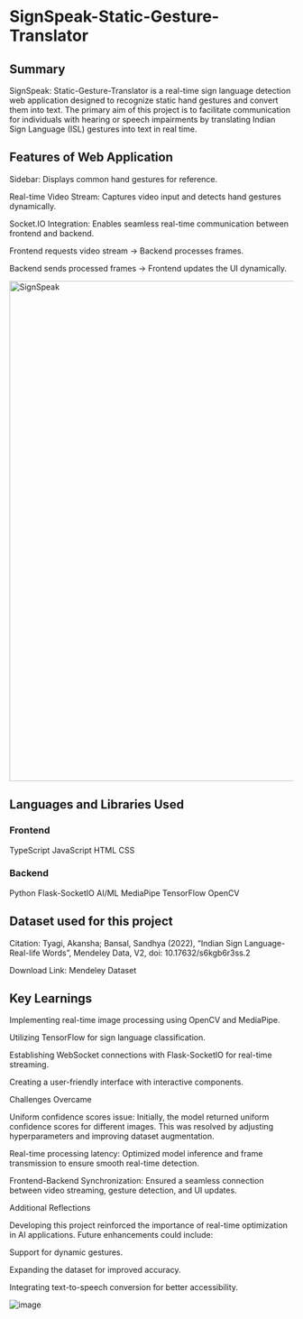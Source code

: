 # SignSpeak-Static-Gesture-Translator

## Summary

SignSpeak: Static-Gesture-Translator is a real-time sign language detection web application designed to recognize static hand gestures and convert them into text. 
The primary aim of this project is to facilitate communication for individuals with hearing or speech impairments by translating Indian Sign Language (ISL) gestures into text in real time.

## Features of Web Application

Sidebar: Displays common hand gestures for reference.

Real-time Video Stream: Captures video input and detects hand gestures dynamically.

Socket.IO Integration: Enables seamless real-time communication between frontend and backend.

Frontend requests video stream → Backend processes frames.

Backend sends processed frames → Frontend updates the UI dynamically.

<img width="887" alt="SignSpeak" src="https://github.com/user-attachments/assets/ef749e25-d59f-4e78-b772-1eb308da6919" />


## Languages and Libraries Used

### Frontend
  TypeScript
  JavaScript
  HTML
  CSS

### Backend
  Python
  Flask-SocketIO
  AI/ML
  MediaPipe
  TensorFlow
  OpenCV

## Dataset used for this project

  Citation: Tyagi, Akansha; Bansal, Sandhya (2022), “Indian Sign Language-Real-life Words”, Mendeley Data, V2, doi: 10.17632/s6kgb6r3ss.2

  Download Link: Mendeley Dataset

## Key Learnings

Implementing real-time image processing using OpenCV and MediaPipe.

Utilizing TensorFlow for sign language classification.

Establishing WebSocket connections with Flask-SocketIO for real-time streaming.

Creating a user-friendly interface with interactive components.

Challenges Overcame

Uniform confidence scores issue: Initially, the model returned uniform confidence scores for different images. This was resolved by adjusting hyperparameters and improving dataset augmentation.

Real-time processing latency: Optimized model inference and frame transmission to ensure smooth real-time detection.

Frontend-Backend Synchronization: Ensured a seamless connection between video streaming, gesture detection, and UI updates.

Additional Reflections

Developing this project reinforced the importance of real-time optimization in AI applications. Future enhancements could include:

Support for dynamic gestures.

Expanding the dataset for improved accuracy.

Integrating text-to-speech conversion for better accessibility.


![image](https://github.com/user-attachments/assets/d483b497-d20f-450e-9a59-064af76175aa)
